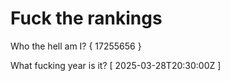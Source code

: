 # Fuck the rankings

Who the hell am I?
{ 17255656 }

What fucking year is it?
[ 2025-03-28T20:30:00Z ]
